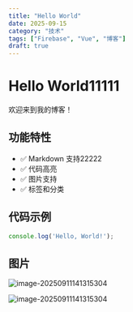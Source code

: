 ```yaml
---
title: "Hello World"
date: 2025-09-15
category: "技术"
tags: ["Firebase", "Vue", "博客"]
draft: true
---
```


# Hello World11111

欢迎来到我的博客！

## 功能特性

* ✅ Markdown 支持22222
* ✅ 代码高亮
* ✅ 图片支持
* ✅ 标签和分类

## 代码示例

```javascript
console.log('Hello, World!');
```

## 图片

![image-20250911141315304](/api/getImage?path=image-20250911141315304.png)

![image-20250911141315304](/api/getImage?path=image-20250911141315304.png)